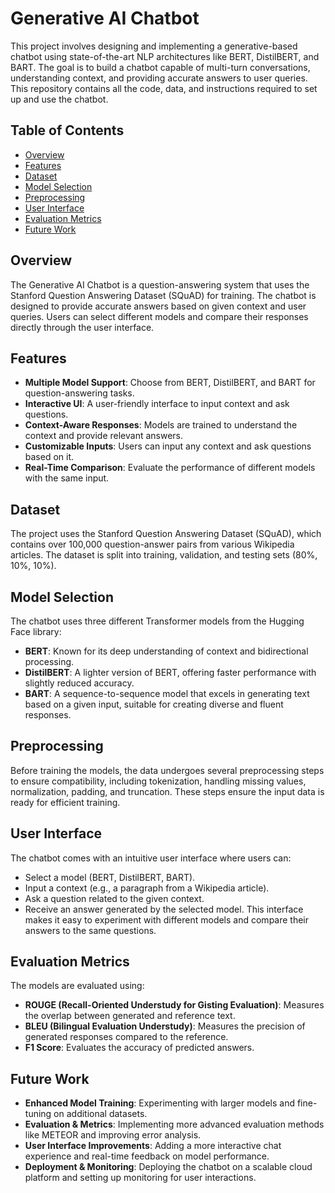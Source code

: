 # Generative AI Chatbot

This project involves designing and implementing a generative-based chatbot using state-of-the-art NLP architectures like BERT, DistilBERT, and BART. The goal is to build a chatbot capable of multi-turn conversations, understanding context, and providing accurate answers to user queries. This repository contains all the code, data, and instructions required to set up and use the chatbot.

## Table of Contents
- [Overview](#overview)
- [Features](#features)
- [Dataset](#dataset)
- [Model Selection](#model-selection)
- [Preprocessing](#preprocessing)
- [User Interface](#user-interface)
- [Evaluation Metrics](#evaluation-metrics)
- [Future Work](#future-work)

## Overview
The Generative AI Chatbot is a question-answering system that uses the Stanford Question Answering Dataset (SQuAD) for training. The chatbot is designed to provide accurate answers based on given context and user queries. Users can select different models and compare their responses directly through the user interface.

## Features
- **Multiple Model Support**: Choose from BERT, DistilBERT, and BART for question-answering tasks.
- **Interactive UI**: A user-friendly interface to input context and ask questions.
- **Context-Aware Responses**: Models are trained to understand the context and provide relevant answers.
- **Customizable Inputs**: Users can input any context and ask questions based on it.
- **Real-Time Comparison**: Evaluate the performance of different models with the same input.

## Dataset
The project uses the Stanford Question Answering Dataset (SQuAD), which contains over 100,000 question-answer pairs from various Wikipedia articles. The dataset is split into training, validation, and testing sets (80%, 10%, 10%).

## Model Selection
The chatbot uses three different Transformer models from the Hugging Face library:
- **BERT**: Known for its deep understanding of context and bidirectional processing.
- **DistilBERT**: A lighter version of BERT, offering faster performance with slightly reduced accuracy.
- **BART**: A sequence-to-sequence model that excels in generating text based on a given input, suitable for creating diverse and fluent responses.

## Preprocessing
Before training the models, the data undergoes several preprocessing steps to ensure compatibility, including tokenization, handling missing values, normalization, padding, and truncation. These steps ensure the input data is ready for efficient training.

## User Interface
The chatbot comes with an intuitive user interface where users can:
- Select a model (BERT, DistilBERT, BART).
- Input a context (e.g., a paragraph from a Wikipedia article).
- Ask a question related to the given context.
- Receive an answer generated by the selected model.
This interface makes it easy to experiment with different models and compare their answers to the same questions.

## Evaluation Metrics
The models are evaluated using:
- **ROUGE (Recall-Oriented Understudy for Gisting Evaluation)**: Measures the overlap between generated and reference text.
- **BLEU (Bilingual Evaluation Understudy)**: Measures the precision of generated responses compared to the reference.
- **F1 Score**: Evaluates the accuracy of predicted answers.

## Future Work
- **Enhanced Model Training**: Experimenting with larger models and fine-tuning on additional datasets.
- **Evaluation & Metrics**: Implementing more advanced evaluation methods like METEOR and improving error analysis.
- **User Interface Improvements**: Adding a more interactive chat experience and real-time feedback on model performance.
- **Deployment & Monitoring**: Deploying the chatbot on a scalable cloud platform and setting up monitoring for user interactions.
